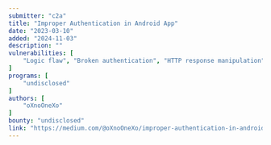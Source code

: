 ```yaml
---
submitter: "c2a"
title: "Improper Authentication in Android App"
date: "2023-03-10"
added: "2024-11-03"
description: ""
vulnerabilities: [
    "Logic flaw", "Broken authentication", "HTTP response manipulation"
]
programs: [
    "undisclosed"
]
authors: [
    "oXnoOneXo"
]
bounty: "undisclosed"
link: "https://medium.com/@oXnoOneXo/improper-authentication-in-android-app-aa855227e6f1"
---
```




